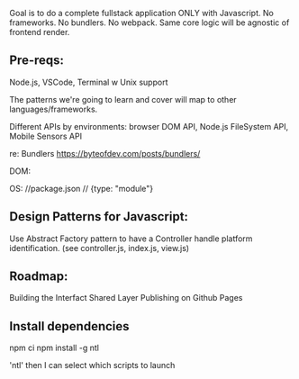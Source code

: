 Goal is to do a complete fullstack application ONLY with Javascript. No frameworks. No bundlers. No webpack.
Same core logic will be agnostic of frontend render.

## Pre-reqs:
Node.js, VSCode, Terminal w Unix support

The patterns we're going to learn and cover will map to other languages/frameworks.

Different APIs by environments: browser DOM API, Node.js FileSystem API, Mobile Sensors API

re: Bundlers
https://byteofdev.com/posts/bundlers/

DOM:
<!-- <script type="module" src="index.js"> -->

OS:
//package.json
// {type: "module"}


## Design Patterns for Javascript:
Use Abstract Factory pattern to have a Controller handle platform identification.
(see controller.js, index.js, view.js)

## Roadmap:
  Building the Interfact
  Shared Layer
  Publishing on Github Pages

## Install dependencies
npm ci
npm install -g ntl

'ntl'
then I can select which scripts to launch
